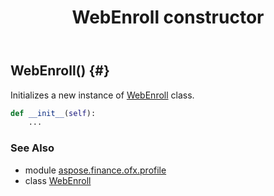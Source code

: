 ﻿---
title: WebEnroll constructor
second_title: Aspose.Finance for Python via .NET API References
description: 
type: docs
weight: 10
url: /python-net/aspose.finance.ofx.profile/webenroll/__init__/
is_root: false
---

## WebEnroll() {#}

Initializes a new instance of [WebEnroll](/finance/python-net/aspose.finance.ofx.profile/webenroll) class.



```python
def __init__(self):
    ...
```





### See Also
* module [aspose.finance.ofx.profile](../../)
* class [WebEnroll](/finance/python-net/aspose.finance.ofx.profile/webenroll)
